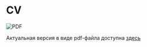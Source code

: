 # CV
![PDF](https://github.com/igorbotian/cv/workflows/PDF/badge.svg)

Актуальная версия в виде pdf-файла доступна [здесь](https://github.com/igorbotian/cv/releases/latest)
